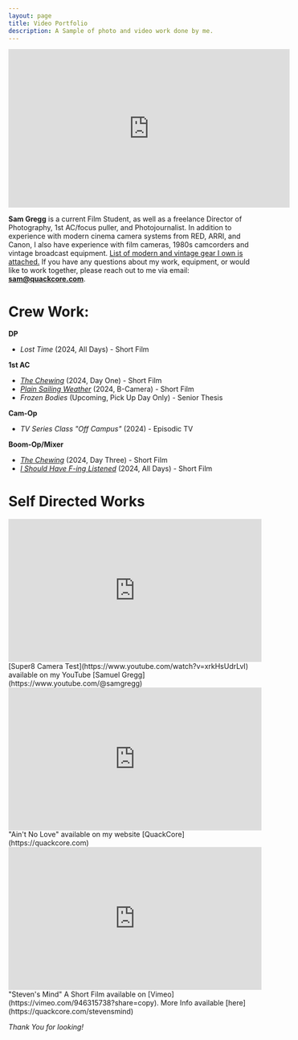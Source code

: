 ```yaml
---
layout: page
title: Video Portfolio
description: A Sample of photo and video work done by me.
---
```


<iframe width="560" height="315" src="https://www.youtube.com/embed/sjfrFf8CXCE?si=ELtnZLj92jwZGObN" title="YouTube video player" frameborder="0" allow="accelerometer; autoplay; clipboard-write; encrypted-media; gyroscope; picture-in-picture; web-share" allowfullscreen></iframe>

**Sam Gregg** is a current Film Student, as well as a freelance Director of Photography, 1st AC/focus puller, and Photojournalist. In addition to experience with modern cinema camera systems from RED, ARRI, and Canon, I also have experience with film cameras, 1980s camcorders and vintage broadcast equipment. [List of modern and vintage gear I own is attached.](https://docs.google.com/document/d/1uJ9pmbqwla07XqOVKpPNCc3UcMvHipev543l-ObF4Yg/edit?usp=sharing) If you have any questions about my work, equipment, or would like to work together, please reach out to me via email: **sam@quackcore.com**.

# Crew Work:

**DP** 
+ *Lost Time* (2024, All Days) - Short Film

**1st AC**
 + *[The Chewing](https://www.youtube.com/watch?v=y0CZ4Dg4rKU&t=426s)* (2024, Day One) - Short Film
 + *[Plain Sailing Weather](https://www.youtube.com/watch?v=MauyWK1eim0)* (2024, B-Camera) - Short Film
 + *Frozen Bodies* (Upcoming, Pick Up Day Only) - Senior Thesis

**Cam-Op**
 + *TV Series Class "Off Campus"* (2024) - Episodic TV

**Boom-Op/Mixer**
 + *[The Chewing](https://www.youtube.com/watch?v=y0CZ4Dg4rKU&t=426s)* (2024, Day Three) - Short Film
 + *[I Should Have F-ing Listened](https://www.youtube.com/watch?v=tmx2EL5j9-g)* (2024, All Days) - Short Film

# Self Directed Works
<div style="padding:56.25% 0 0 0;position:relative;"><iframe src="https://player.vimeo.com/video/880624289?badge=0&amp;autopause=0&amp;quality_selector=1&amp;player_id=0&amp;app_id=58479" frameborder="0" allow="autoplay; fullscreen; picture-in-picture" style="position:absolute;top:0;left:0;width:100%;height:100%;" title="Super8 Minolta XL400 Test Reel"></iframe></div><script src="https://player.vimeo.com/api/player.js"></script>
[Super8 Camera Test](https://www.youtube.com/watch?v=xrkHsUdrLvI) available on my YouTube [Samuel Gregg](https://www.youtube.com/@samgregg)

<div style="padding:56.25% 0 0 0;position:relative;"><iframe src="https://player.vimeo.com/video/880626168?badge=0&amp;autopause=0&amp;quality_selector=1&amp;player_id=0&amp;app_id=58479" frameborder="0" allow="autoplay; fullscreen; picture-in-picture" style="position:absolute;top:0;left:0;width:100%;height:100%;" title="Ain't No Love"></iframe></div><script src="https://player.vimeo.com/api/player.js"></script>
"Ain't No Love" available on my website [QuackCore](https://quackcore.com)

<div style="padding:56.25% 0 0 0;position:relative;"><iframe src="https://player.vimeo.com/video/946315738?badge=0&amp;autopause=0&amp;player_id=0&amp;app_id=58479" frameborder="0" allow="autoplay; fullscreen; picture-in-picture; clipboard-write" style="position:absolute;top:0;left:0;width:100%;height:100%;" title="Steven's Mind"></iframe></div><script src="https://player.vimeo.com/api/player.js"></script>
"Steven's Mind" A Short Film available on [Vimeo](https://vimeo.com/946315738?share=copy). More Info available [here](https://quackcore.com/stevensmind)

*Thank You for looking!*
